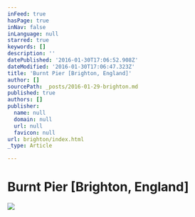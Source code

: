 ```yaml
---
inFeed: true
hasPage: true
inNav: false
inLanguage: null
starred: true
keywords: []
description: ''
datePublished: '2016-01-30T17:06:52.908Z'
dateModified: '2016-01-30T17:06:47.323Z'
title: 'Burnt Pier [Brighton, England]'
author: []
sourcePath: _posts/2016-01-29-brighton.md
published: true
authors: []
publisher:
  name: null
  domain: null
  url: null
  favicon: null
url: brighton/index.html
_type: Article

---
```

# Burnt Pier \[Brighton, England\]
![](https://the-grid-user-content.s3-us-west-2.amazonaws.com/9d201aea-1a7d-421f-9d89-693126cebfdf.jpg)